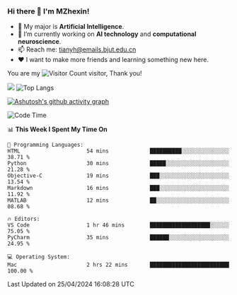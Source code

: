### Hi there 👋 I'm MZhexin!

- 💬 My major is **Artificial Intelligence**.
- 🔭 I’m currently working on **AI technology** and **computational neuroscience**.
- 📫 Reach me: <tianyh@emails.bjut.edu.cn> 
- :heart: I want to make more friends and learning something new here.

You are my ![Visitor Count](https://profile-counter.glitch.me/MZhexin/count.svg) visitor, Thank you!

 ![](https://github-readme-stats.vercel.app/api?username=MZhexin&show_icons=true&theme=transparent) ![Top Langs](https://github-readme-stats.vercel.app/api/top-langs/?username=MZhexin&layout=compact&theme=tokyonight) 

[![Ashutosh's github activity graph](https://github-readme-activity-graph.vercel.app/graph?username=MZhexin)](https://github.com/ashutosh00710/github-readme-activity-graph)



<!--START_SECTION:waka-->
![Code Time](http://img.shields.io/badge/Code%20Time-262%20hrs%2047%20mins-blue)

📊 **This Week I Spent My Time On** 

```text
💬 Programming Languages: 
HTML                     54 mins             ██████████░░░░░░░░░░░░░░░   38.71 % 
Python                   30 mins             █████░░░░░░░░░░░░░░░░░░░░   21.28 % 
Objective-C              19 mins             ███░░░░░░░░░░░░░░░░░░░░░░   13.54 % 
Markdown                 16 mins             ███░░░░░░░░░░░░░░░░░░░░░░   11.92 % 
MATLAB                   12 mins             ██░░░░░░░░░░░░░░░░░░░░░░░   08.68 % 

🔥 Editors: 
VS Code                  1 hr 46 mins        ███████████████████░░░░░░   75.05 % 
PyCharm                  35 mins             ██████░░░░░░░░░░░░░░░░░░░   24.95 % 

💻 Operating System: 
Mac                      2 hrs 22 mins       █████████████████████████   100.00 % 
```


 Last Updated on 25/04/2024 16:08:28 UTC
<!--END_SECTION:waka-->


